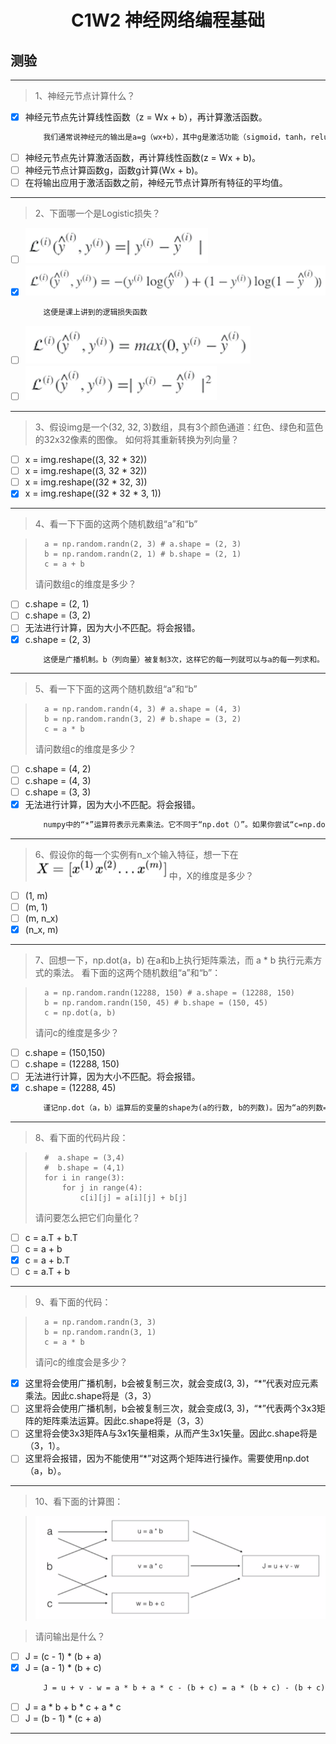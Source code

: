 <h1 align="center">C1W2 神经网络编程基础</h1>

## 测验
___
> 1、神经元节点计算什么？
- [x] 神经元节点先计算线性函数（z = Wx + b），再计算激活函数。
    ```diff
        我们通常说神经元的输出是a=g（wx+b），其中g是激活功能（sigmoid，tanh，relu，…）
    ```
- [ ] 神经元节点先计算激活函数，再计算线性函数(z = Wx + b)。
- [ ] 神经元节点计算函数g，函数g计算(Wx + b)。
- [ ] 在将输出应用于激活函数之前，神经元节点计算所有特征的平均值。
___
> 2、下面哪一个是Logistic损失？
- [ ] ![lossFunction1](./testAssests/C1W2/lossFunction1.jpg)
- [x] ![lossFunction4](./testAssests/C1W2/lossFunction4.jpg)
    ```diff
        这便是课上讲到的逻辑损失函数
    ```
- [ ] ![lossFunction2](./testAssests/C1W2/lossFunction2.jpg)
- [ ] ![lossFunction3](./testAssests/C1W2/lossFunction3.jpg)
___
> 3、假设img是一个(32, 32, 3)数组，具有3个颜色通道：红色、绿色和蓝色的32x32像素的图像。 如何将其重新转换为列向量？
- [ ] x = img.reshape((3, 32 * 32))
- [ ] x = img.reshape((3, 32 * 32))
- [ ] x = img.reshape((32 * 32, 3))
- [x] x = img.reshape((32 * 32 * 3, 1))
___
> 4、看一下下面的这两个随机数组“a”和“b”

>       a = np.random.randn(2, 3) # a.shape = (2, 3)
>       b = np.random.randn(2, 1) # b.shape = (2, 1)
>       c = a + b
> 请问数组c的维度是多少？

- [ ] c.shape = (2, 1)
- [ ] c.shape = (3, 2)
- [ ] 无法进行计算，因为大小不匹配。将会报错。
- [x] c.shape = (2, 3)
    ```diff
        这便是广播机制。b（列向量）被复制3次，这样它的每一列就可以与a的每一列求和。
    ```

___
> 5、看一下下面的这两个随机数组“a”和“b”

>       a = np.random.randn(4, 3) # a.shape = (4, 3)
>       b = np.random.randn(3, 2) # b.shape = (3, 2)
>       c = a * b
> 请问数组c的维度是多少？
- [ ] c.shape = (4, 2)
- [ ] c.shape = (4, 3)
- [ ] c.shape = (3, 3)
- [x] 无法进行计算，因为大小不匹配。将会报错。
    ```diff
        numpy中的“*”运算符表示元素乘法。它不同于“np.dot（）”。如果你尝试“c=np.dot（a，b）”，你会得到c.shape=（4，2）。
    ```
___
> 6、假设你的每一个实例有n_x个输入特征，想一下在![X](./testAssests/C1W2/X.jpg)中，X的维度是多少？
- [ ] (1, m)
- [ ] (m, 1)
- [ ] (m, n_x)
- [x] (n_x, m)
___
> 7、回想一下，np.dot(a，b) 在a和b上执行矩阵乘法，而 a * b 执行元素方式的乘法。
> 看下面的这两个随机数组“a”和“b”：

>       a = np.random.randn(12288, 150) # a.shape = (12288, 150)
>       b = np.random.randn(150, 45) # b.shape = (150, 45)
>       c = np.dot(a, b)
> 请问c的维度是多少？
- [ ] c.shape = (150,150)
- [ ] c.shape = (12288, 150)
- [ ] 无法进行计算，因为大小不匹配。将会报错。
- [x] c.shape = (12288, 45)
    ```diff
        谨记np.dot（a，b）运算后的变量的shape为(a的行数, b的列数)。因为“a的列数=150=b的行数”，所以才能运算。
    ```
___

> 8、看下面的代码片段：

>       #  a.shape = (3,4)
>       #  b.shape = (4,1)
>       for i in range(3):
>           for j in range(4):
>               c[i][j] = a[i][j] + b[j]
> 请问要怎么把它们向量化？
- [ ] c = a.T + b.T
- [ ] c = a + b
- [x] c = a + b.T
- [ ] c = a.T + b
___
> 9、看下面的代码：

>       a = np.random.randn(3, 3)
>       b = np.random.randn(3, 1)
>       c = a * b
> 请问c的维度会是多少？
- [x] 这里将会使用广播机制，b会被复制三次，就会变成(3, 3)，“*”代表对应元素乘法。因此c.shape将是（3，3）
- [ ] 这里将会使用广播机制，b会被复制三次，就会变成(3, 3)，“*”代表两个3x3矩阵的矩阵乘法运算。因此c.shape将是（3，3）
- [ ] 这里将会使3x3矩阵A与3x1矢量相乘，从而产生3x1矢量。因此c.shape将是（3，1）。
- [ ] 这里将会报错，因为不能使用“*”对这两个矩阵进行操作。需要使用np.dot（a，b）。
___
> 10、看下面的计算图：

>![computationGraph](./testAssests/C1W2/computationGraph.jpg)

> 请问输出是什么？
- [ ] J = (c - 1) * (b + a)
- [x] J = (a - 1) * (b + c)
    ```diff
        J = u + v - w = a * b + a * c - (b + c) = a * (b + c) - (b + c) = (a - 1) * (b + c).
    ```
- [ ] J = a * b + b * c + a * c
- [ ] J = (b - 1) * (c + a)
___

